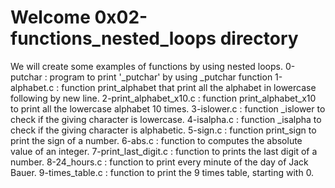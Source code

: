 # Welcome 0x02-functions_nested_loops directory
We will create some examples of functions by using nested loops.
0-putchar : program to print '_putchar' by using _putchar function
1-alphabet.c : function print_alphabet that print all the alphabet in lowercase following by new line.
2-print_alphabet_x10.c : function print_alphabet_x10 to print all the lowercase alphabet 10 times.
3-islower.c : function _islower to check if the giving character is lowercase.
4-isalpha.c : function _isalpha to check if the giving character is alphabetic.
5-sign.c : function print_sign to print the sign of a number.
6-abs.c : function to computes the absolute value of an integer.
7-print_last_digit.c : function to prints the last digit of a number.
8-24_hours.c : function to print every minute of the day of Jack Bauer.
9-times_table.c : function to print the 9 times table, starting with 0.
